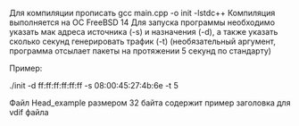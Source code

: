 Для компиляции прописать 
gcc main.cpp -o init -lstdc++
Компиляция выполняется на ОС FreeBSD 14
Для запуска программы необходимо указать мак адреса источника (-s) и назначения (-d), а также указать сколько секунд генерировать трафик (-t) (необязательный аргумент, программа отсылает пакеты на протяжении 5 секунд по стандарту)


Пример:

./init -d ff:ff:ff:ff:ff:ff -s 08:00:45:27:4b:6e -t 5

Файл Head_example размером 32 байта содержит пример заголовка для vdif файла
